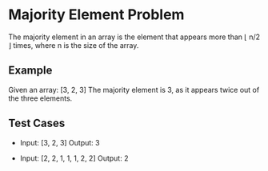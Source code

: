 # Majority Element Problem

The majority element in an array is the element that appears more than ⌊ n/2 ⌋ times, where n is the size of the array.

## Example

Given an array: [3, 2, 3]
The majority element is 3, as it appears twice out of the three elements.

## Test Cases

- Input: [3, 2, 3]
  Output: 3

- Input: [2, 2, 1, 1, 1, 2, 2]
  Output: 2
